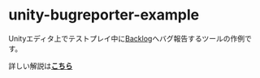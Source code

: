 # unity-bugreporter-example
    
Unityエディタ上でテストプレイ中に[Backlog](https://backlog.com/ja/)へバグ報告するツールの作例です。
  
詳しい解説は[**こちら**](https://qiita.com/ina-amagami/items/899c5de42681abe32a8f)
